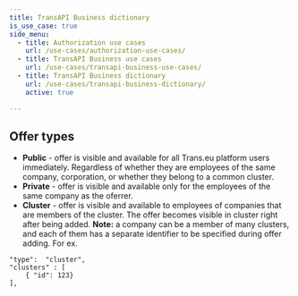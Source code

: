 ```yaml
---
title: TransAPI Business dictionary
is_use_case: true
side_menu:
  - title: Authorization use cases
    url: /use-cases/authorization-use-cases/
  - title: TransAPI Business use cases
    url: /use-cases/transapi-business-use-cases/
  - title: TransAPI Business dictionary
    url: /use-cases/transapi-business-dictionary/
    active: true

---
```


## Offer types ##

* **Public** - offer is visible and available for all Trans.eu platform users immediately. Regardless of whether they are employees of the same company, corporation, or whether they belong to a common cluster.
* **Private** - offer is visible and available only for the employees of the same company as the oferrer.
* **Cluster** - offer is visible and available to employees of companies that are members of the cluster. The offer becomes visible in cluster right after being added.
**Note:** a company can be a member of many clusters, and each of them has a separate identifier to be specified during offer adding. 
For ex.
 
```
"type":  "cluster",
"clusters" : [
    { "id": 123}
],
```